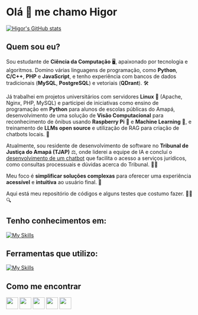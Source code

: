 # Olá 👋 me chamo Higor
[![Higor's GitHub stats](https://github-readme-stats.vercel.app/api?username=higorslva&show_icons=true&include_all_commits=true&theme=tokyonight)](https://github.com/higorslva)
## Quem sou eu? 
Sou estudante de **Ciência da Computação** 🖥️, apaixonado por tecnologia e algoritmos. Domino várias linguagens de programação, como **Python**, **C/C++**, **PHP** e **JavaScript**, e tenho experiência com bancos de dados tradicionais (**MySQL**, **PostgreSQL**) e vetoriais (**QDrant**). 🛠️

Já trabalhei em projetos universitários com servidores **Linux** 🐧 (Apache, Nginx, PHP, MySQL) e participei de iniciativas como ensino de programação em **Python** para alunos de escolas públicas do Amapá, desenvolvimento de uma solução de **Visão Computacional** para reconhecimento de ônibus usando **Raspberry Pi** 🍓 e **Machine Learning** 🤖, e treinamento de **LLMs open source** e utilização de RAG para criação de chatbots locais. 💬

Atualmente, sou residente de desenvolvimento de software no **Tribunal de Justiça do Amapá (TJAP)** ⚖️, onde liderei a equipe de IA e concluí o [desenvolvimento de um chatbot](https://www.tjap.jus.br/portal/noticias/facilidade-e-eficiencia-digital-tjap-lanca-inteligencia-artificial-chatbot-juci-a-assistente-virtual-do-portal-do-poder-judiciario.html) que facilita o acesso a serviços jurídicos, como consultas processuais e dúvidas acerca do Tribunal. 🤖✨

Meu foco é **simplificar soluções complexas** para oferecer uma experiência **acessível** e **intuitiva** ao usuário final. 🚀

Aqui está meu repositório de códigos e alguns testes que costumo fazer. 👨‍💻🔍

## Tenho conhecimentos em:


[![My Skills](https://skillicons.dev/icons?i=linux,bash,java,python,c,cpp,lua,mysql,flutter,aws,gcp,docker,php,&perline=7)](https://skillicons.dev)

## Ferramentas que utilizo:

[![My Skills](https://skillicons.dev/icons?i=git,vscode,vim,idea,github&perline=7)](https://skillicons.dev)

## Como me encontrar

[<img src="https://cdn-icons-png.flaticon.com/512/174/174857.png" width="32">](https://www.linkedin.com/in/higorslva/)
[<img src="https://www.vectorlogo.zone/logos/telegram/telegram-tile.svg" width="32">](https://t.me/higorslva)
[<img src="https://w7.pngwing.com/pngs/817/967/png-transparent-gmail-logo-gmail-email-icon-logo-gmail-logo-angle-text-rectangle.png" width="32">](mailto:higor.slva@outlook.com)
[<img src="https://forum.xda-developers.com/data/avatars/h/335/335322.jpg" width="32">](https://forum.xda-developers.com/m/higor_slva.7474710)
[<img src="https://dev-to-uploads.s3.amazonaws.com/uploads/logos/resized_logo_UQww2soKuUsjaOGNB38o.png" width="32">](https://dev.to/higorslva_)
